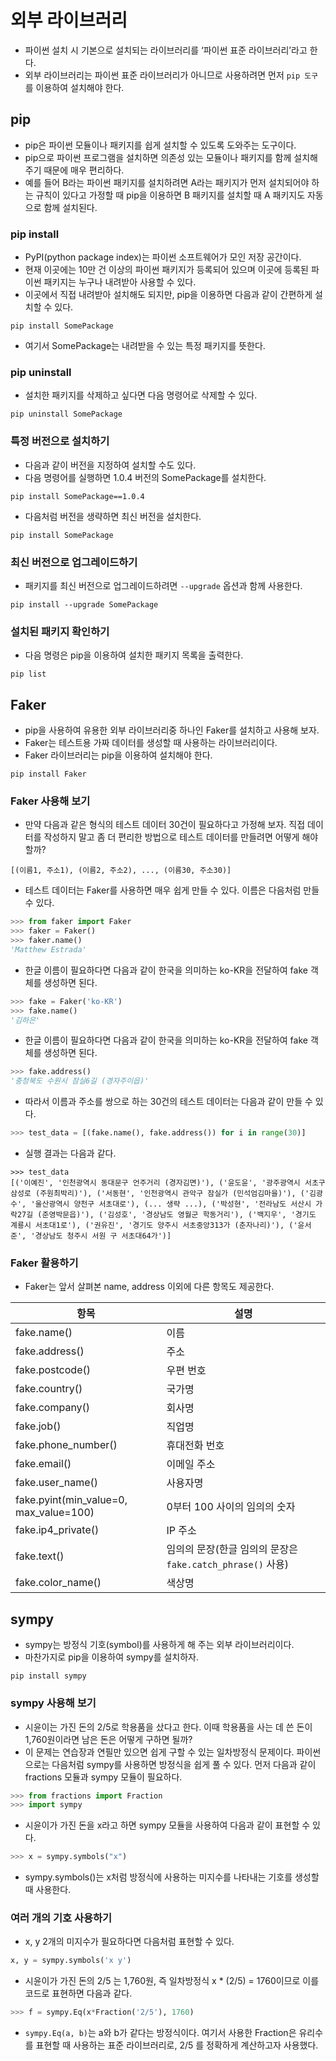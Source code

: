 # 외부 라이브러리
- 파이썬 설치 시 기본으로 설치되는 라이브러리를 ‘파이썬 표준 라이브러리’라고 한다.
- 외부 라이브러리는 파이썬 표준 라이브러리가 아니므로 사용하려면 먼저 <code>pip 도구</code>를 이용하여 설치해야 한다.

## pip
- pip은 파이썬 모듈이나 패키지를 쉽게 설치할 수 있도록 도와주는 도구이다.
- pip으로 파이썬 프로그램을 설치하면 의존성 있는 모듈이나 패키지를 함께 설치해 주기 때문에 매우 편리하다. 
- 예를 들어 B라는 파이썬 패키지를 설치하려면 A라는 패키지가 먼저 설치되어야 하는 규칙이 있다고 가정할 때 pip을 이용하면 B 패키지를 설치할 때 A 패키지도 자동으로 함께 설치된다.

### pip install
- PyPI(python package index)는 파이썬 소프트웨어가 모인 저장 공간이다. 
- 현재 이곳에는 10만 건 이상의 파이썬 패키지가 등록되어 있으며 이곳에 등록된 파이썬 패키지는 누구나 내려받아 사용할 수 있다. 
- 이곳에서 직접 내려받아 설치해도 되지만, pip을 이용하면 다음과 같이 간편하게 설치할 수 있다.

```
pip install SomePackage 
```

- 여기서 SomePackage는 내려받을 수 있는 특정 패키지를 뜻한다.

### pip uninstall

- 설치한 패키지를 삭제하고 싶다면 다음 명령어로 삭제할 수 있다.

```
pip uninstall SomePackage
```

### 특정 버전으로 설치하기

- 다음과 같이 버전을 지정하여 설치할 수도 있다.
- 다음 명령어를 실행하면 1.0.4 버전의 SomePackage를 설치한다.

```
pip install SomePackage==1.0.4
```

- 다음처럼 버전을 생략하면 최신 버전을 설치한다.

```
pip install SomePackage 
```

### 최신 버전으로 업그레이드하기

- 패키지를 최신 버전으로 업그레이드하려면 <code>--upgrade</code> 옵션과 함께 사용한다.

```
pip install --upgrade SomePackage 
```

### 설치된 패키지 확인하기

- 다음 명령은 pip을 이용하여 설치한 패키지 목록을 출력한다.

```
pip list
```

## Faker

- pip을 사용하여 유용한 외부 라이브러리중 하나인 Faker를 설치하고 사용해 보자. 
- Faker는 테스트용 가짜 데이터를 생성할 때 사용하는 라이브러리이다.
- Faker 라이브러리는 pip을 이용하여 설치해야 한다.

```
pip install Faker
```

### Faker 사용해 보기

- 만약 다음과 같은 형식의 테스트 데이터 30건이 필요하다고 가정해 보자. 직접 데이터를 작성하지 말고 좀 더 편리한 방법으로 테스트 데이터를 만들려면 어떻게 해야 할까?

```
[(이름1, 주소1), (이름2, 주소2), ..., (이름30, 주소30)]
```

- 테스트 데이터는 Faker를 사용하면 매우 쉽게 만들 수 있다. 이름은 다음처럼 만들 수 있다.

```python
>>> from faker import Faker
>>> faker = Faker()
>>> faker.name()
'Matthew Estrada'
```

- 한글 이름이 필요하다면 다음과 같이 한국을 의미하는 ko-KR을 전달하여 fake 객체를 생성하면 된다.

```python
>>> fake = Faker('ko-KR')
>>> fake.name()
'김하은'
```

- 한글 이름이 필요하다면 다음과 같이 한국을 의미하는 ko-KR을 전달하여 fake 객체를 생성하면 된다.

```python
>>> fake.address()
'충청북도 수원시 잠실6길 (경자주이읍)'
```

- 따라서 이름과 주소를 쌍으로 하는 30건의 테스트 데이터는 다음과 같이 만들 수 있다.

```python
>>> test_data = [(fake.name(), fake.address()) for i in range(30)]
```

- 실행 결과는 다음과 같다.

```
>>> test_data
[('이예진', '인천광역시 동대문구 언주거리 (경자김면)'), ('윤도윤', '광주광역시 서초구 삼성로 (주원최박리)'), ('서동현', '인천광역시 관악구 잠실가 (민석엄김마을)'), ('김광수', '울산광역시 양천구 서초대로'), (... 생략 ...), ('박성현', '전라남도 서산시 가락27길 (준영박문읍)'), ('김성호', '경상남도 영월군 학동거리'), ('백지우', '경기도 계룡시 서초대1로'), ('권유진', '경기도 양주시 서초중앙313가 (춘자나리)'), ('윤서준', '경상남도 청주시 서원 구 서초대64가')]
```

### Faker 활용하기

- Faker는 앞서 살펴본 name, address 이외에 다른 항목도 제공한다.

|항목| 설명                                                     |
|---|--------------------------------------------------------|
|fake.name()| 이름                                                     |
|fake.address()| 주소                                                     |
|fake.postcode()| 우편 번호                                                  |
|fake.country()| 국가명                                                    |
|fake.company()| 회사명                                                    |
|fake.job()| 직업명                                                    |
|fake.phone_number()| 휴대전화 번호                                                |
|fake.email()| 이메일 주소                                                 |
|fake.user_name()| 사용자명                                                   |
|fake.pyint(min_value=0, max_value=100)| 0부터 100 사이의 임의의 숫자                                     |
|fake.ip4_private()| IP 주소                                                  |
|fake.text()| 임의의 문장(한글 임의의 문장은 <code>fake.catch_phrase()</code> 사용) |
|fake.color_name()|색상명|

## sympy

- sympy는 방정식 기호(symbol)를 사용하게 해 주는 외부 라이브러리이다. 
- 마찬가지로 pip을 이용하여 sympy를 설치하자.

```
pip install sympy
```

### sympy 사용해 보기

- 시윤이는 가진 돈의  2/5로 학용품을 샀다고 한다. 이때 학용품을 사는 데 쓴 돈이 1,760원이라면 남은 돈은 어떻게 구하면 될까?
- 이 문제는 연습장과 연필만 있으면 쉽게 구할 수 있는 일차방정식 문제이다. 파이썬으로는 다음처럼 sympy를 사용하면 방정식을 쉽게 풀 수 있다. 먼저 다음과 같이 fractions 모듈과 sympy 모듈이 필요하다.

```python
>>> from fractions import Fraction
>>> import sympy
```

- 시윤이가 가진 돈을 x라고 하면 sympy 모듈을 사용하여 다음과 같이 표현할 수 있다.

```python
>>> x = sympy.symbols("x")
```

- sympy.symbols()는 x처럼 방정식에 사용하는 미지수를 나타내는 기호를 생성할 때 사용한다.

### 여러 개의 기호 사용하기

- x, y 2개의 미지수가 필요하다면 다음처럼 표현할 수 있다.

```python
x, y = sympy.symbols('x y')
```

- 시윤이가 가진 돈의 2/5 는 1,760원, 즉 일차방정식 x * (2/5) = 1760이므로 이를 코드로 표현하면 다음과 같다.

```python
>>> f = sympy.Eq(x*Fraction('2/5'), 1760)
```

- <code>sympy.Eq(a, b)</code>는 a와 b가 같다는 방정식이다. 여기서 사용한 Fraction은 유리수를 표현할 때 사용하는 표준 라이브러리로, 2/5 를 정확하게 계산하고자 사용했다.